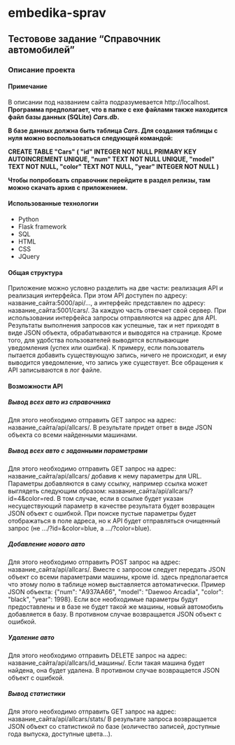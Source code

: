 # embedika-sprav
## Тестовове задание “Справочник автомобилей”
### Описание проекта

#### Примечание
В описании под названием сайта подразумевается http://localhost.
**Программа предполагает, что в папке с exe файлами также находится файл базы данных (SQLite) *Cars.db*.**

**В базе данных должна быть таблица *Cars*. Для создания таблицы с нуля можно воспользоваться следующей командой:**

**CREATE TABLE "Cars" (
	"id"	INTEGER NOT NULL PRIMARY KEY AUTOINCREMENT UNIQUE,
	"num"	TEXT NOT NULL UNIQUE,
	"model"	TEXT NOT NULL,
	"color"	TEXT NOT NULL,
	"year"	INTEGER NOT NULL
)**

**Чтобы попробовать справочник перейдите в раздел релизы, там можно скачать архив с приложением.**

#### Использованные технологии
- Python
- Flask framework
- SQL
- HTML
- CSS
- JQuery

#### Общая структура
Приложение можно условно разделить на две части: реализация API и реализация интерфейса.
При этом API доступен по адресу: название_сайта:5000/api/..., а интерфейс
представлен по адресу: название_сайта:5001/cars/. За каждую часть отвечает свой сервер.
При использовании интерфейса запросы отправляются на адрес для API. Результаты выполнения
запросов как успешные, так и нет приходят в виде JSON объекта, обрабатываются и выводятся на странице.
Кроме того, для удобства пользователей выводятся всплывающие уведомления (успех или ошибка). К примеру,
если пользователь пытается добавить существующую запись, ничего не происходит, и ему выводится
уведомление, что запись уже существует. Все обращения к API записываются в лог файле.

#### Возможности API
##### Вывод всех авто из справочника
Для этого необходимо отправить GET запрос на адрес: название_сайта/api/allcars/.
В результате придет ответ в виде JSON объекта со всеми найденными машинами.

##### Вывод всех авто с заданными параметрами
Для этого необходимо отправить GET запрос на адрес: название_сайта/api/allcars/
добавив к нему параметры для URL. Параметры добавляются в саму ссылку, например
ссылка может выглядеть следующим образом: название_сайта/api/allcars/?id=4&color=red.
В том случае, если в ссылке будет указан несуществующий параметр в качестве результата
будет возвращен JSON объект с ошибкой. При поиске пустые параметры будет отображаться в поле адреса,
но к API будет отправляться очищенный запрос (не .../?id=&color=blue, а .../?color=blue).

##### Добавление нового авто
Для этого необходимо отправить POST запрос на адрес: название_сайта/api/allcars/.
Вместе с запросом следует передать JSON объект со всеми параметрами машины, кроме id. здесь предполагается
что этому полю в таблице номер выставляется автоматически. Пример JSON объекта:
{"num": "А937АА66", "model": "Daewoo Arcadia", "color": "black", "year": 1998}.
Если все необходимые параметры будут предоставлены и в базе не будет такой же машины, новый автомобиль
добавляется в базу. В противном случае возвращается JSON объект с ошибкой.

##### Удаление авто
Для этого необходимо отправить DELETE запрос на адрес: название_сайта/api/allcars/id_машины/.
Если такая машина будет найдена, она будет удалена. В противном случае возвращается JSON объект с ошибкой.

##### Вывод статистики
Для этого необходимо отправить GET запрос на адрес: название_сайта/api/allcars/stats/
В результате запроса возвращается JSON объект со статистикой по базе (количество записей, доступные года
выпуска, доступные цвета...).

